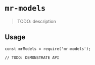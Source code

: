# `mr-models`

> TODO: description

## Usage

```
const mrModels = require('mr-models');

// TODO: DEMONSTRATE API
```
